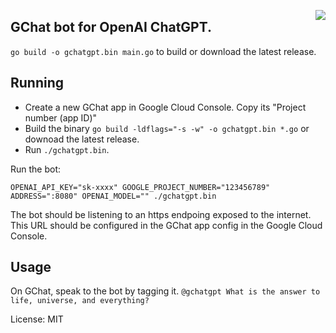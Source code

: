 <a href="https://zerodha.tech"><img src="https://zerodha.tech/static/images/github-badge.svg" align="right" /></a>

## GChat bot for OpenAI ChatGPT.

`go build -o gchatgpt.bin main.go` to build or download the latest release.


## Running
- Create a new GChat app in Google Cloud Console. Copy its "Project number (app ID)"
- Build the binary `go build -ldflags="-s -w" -o gchatgpt.bin *.go` or downoad the latest release.
- Run `./gchatgpt.bin`.

Run the bot:
```shell
OPENAI_API_KEY="sk-xxxx" GOOGLE_PROJECT_NUMBER="123456789" ADDRESS=":8080" OPENAI_MODEL="" ./gchatgpt.bin
```

The bot should be listening to an https endpoing exposed to the internet. This URL should be configured in the GChat app config in the Google Cloud Console.

## Usage
On GChat, speak to the bot by tagging it. `@gchatgpt What is the answer to life, universe, and everything?`

License: MIT
